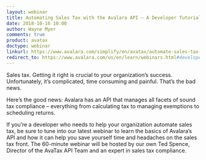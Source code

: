 ```yaml
---
layout: webinar
title: Automating Sales Tax with the Avalara API – A Developer Tutorial
date: 2018-10-16 10:00
author: Wayne Myer
comments: true
product: avatax
doctype: webinar
linkurl: https://www.avalara.com/simplify/en/avatax/automate-sales-tax-api.html?CampaignID=7010b000001cRsQ
redirect_to: https://www.avalara.com/us/en/learn/webinars.html#developerwebinars
---
```


Sales tax. Getting it right is crucial to your organization’s success. Unfortunately, it’s complicated, time consuming and painful. That’s the bad news.

Here’s the good news: Avalara has an API that manages all facets of sound tax compliance – everything from calculating tax to managing exemptions to scheduling returns.

If you’re a developer who needs to help your organization automate sales tax, be sure to tune into our latest webinar to learn the basics of Avalara’s API and how it can help you save yourself time and headaches on the sales tax front. The 60-minute webinar will be hosted by our own Ted Spence, Director of the AvaTax API Team and an expert in sales tax compliance.

